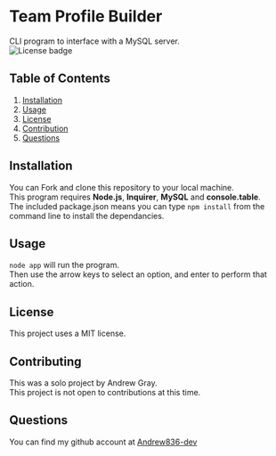 # Team Profile Builder
CLI program to interface with a MySQL server.  
![License badge](https://img.shields.io/badge/license-MIT-green)
## Table of Contents
1. [Installation](#Installation)
2. [Usage](#Usage)
3. [License](#License)
4. [Contribution](#Contribution)
5. [Questions](#Questions)
## Installation
You can Fork and clone this repository to your local machine.  
This program requires **Node.js**, **Inquirer**, **MySQL** and **console.table**.  
The included package.json means you can type `npm install` from the command line to install the dependancies.
## Usage
`node app` will run the program.  
Then use the arrow keys to select an option, and enter to perform that action.
## License
This project uses a MIT license.
## Contributing
This was a solo project by Andrew Gray.  
This project is not open to contributions at this time.
## Questions
You can find my github account at
[Andrew836-dev](https://github.com/Andrew836-dev)  
